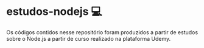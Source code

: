# estudos-nodejs 💻

Os códigos contidos nesse repositório foram produzidos a partir de estudos sobre o Node.js a partir de curso realizado na plataforma Udemy.
